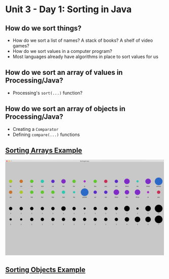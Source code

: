 # Unit 3 - Day 1: Sorting in Java

## How do we sort things?
  * How do we sort a list of names? A stack of books? A shelf of video games?
  * How do we sort values in a computer program?
  * Most languages already have algorithms in place to sort values for us

## How do we sort an array of values in Processing/Java?
  * Processing's `sort(...)` function?

## How do we sort an array of objects in Processing/Java?
  * Creating a `Comparator`
  * Defining `compare(...)` functions

## [Sorting Arrays Example](https://github.com/blwatkins/Data-Structures-From-A-New-Perspective/blob/master/3_Sorting/Day1/SortingArrays/src/SortingArrays.java)

<img src="https://github.com/blwatkins/Data-Structures-From-A-New-Perspective/blob/master/3_Sorting/Images/Day1/sorting-arrays_1.png" alt="Sorting Arrays Example" width="500" height="300">

## [Sorting Objects Example]()
